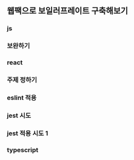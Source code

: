 ## 웹팩으로 보일러프레이트 구축해보기
### js
### 보완하기

### react
### 주제 정하기
### eslint 적용
### jest 시도
### jest 적용 시도 1
### typescript
